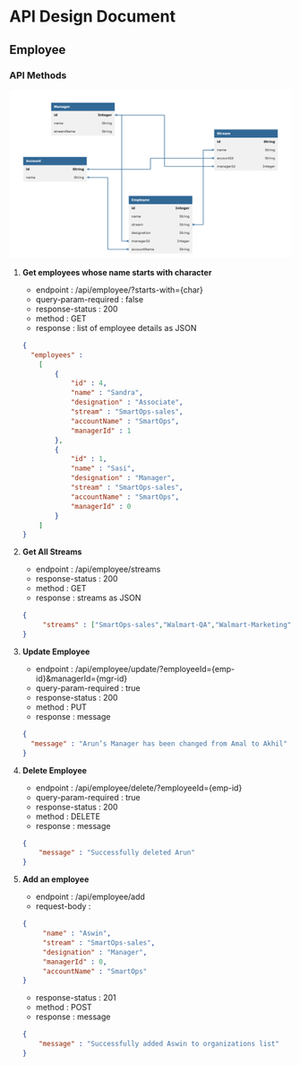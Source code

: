 # API Design Document
## Employee

### API Methods

<img src="Employee.png" alt="Employee Entity" width="700" height="300">

1. **Get employees whose name starts with character** 
    - endpoint : /api/employee/?starts-with={char}
    - query-param-required : false
    - response-status : 200
    - method : GET
    - response : list of employee details as JSON
    ```json
   {
      "employees" :
        [
            {
                "id" : 4,
                "name" : "Sandra",
                "designation" : "Associate",
                "stream" : "SmartOps-sales",
                "accountName" : "SmartOps",
                "managerId" : 1
            },
            {
                "id" : 1,
                "name" : "Sasi",
                "designation" : "Manager",
                "stream" : "SmartOps-sales",
                "accountName" : "SmartOps",
                "managerId" : 0
            }
        ]
   }
    ```
2. **Get All Streams** 
    - endpoint : /api/employee/streams
    - response-status : 200
    - method : GET
    - response : streams as JSON
    ```json
    {
         "streams" : ["SmartOps-sales","Walmart-QA","Walmart-Marketing"]
    }
    ```
3. **Update Employee**
   - endpoint : /api/employee/update/?employeeId={emp-id}&managerId={mgr-id}
   - query-param-required : true
   - response-status : 200
   - method : PUT
   - response : message 
   ```json
   {
     "message" : "Arun’s Manager has been changed from Amal to Akhil"
   }
    ```

4. **Delete Employee** 
    - endpoint : /api/employee/delete/?employeeId={emp-id}
    - query-param-required : true
    - response-status : 200
    - method : DELETE
    - response : message 
   ```json
   {
       "message" : "Successfully deleted Arun"
   }
   ```

5. **Add an employee** 
    - endpoint : /api/employee/add
    - request-body :
   ```json
   {
        "name" : "Aswin",
        "stream" : "SmartOps-sales",
        "designation" : "Manager",
        "managerId" : 0,
        "accountName" : "SmartOps"
   }
   ```
    - response-status : 201
    - method : POST
    - response : message 
   ```json
   {
       "message" : "Successfully added Aswin to organizations list"
   }
   ```
